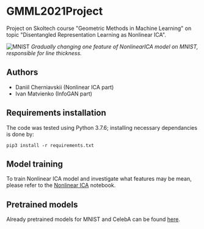 # GMML2021Project
Project on Skoltech course "Geometric Methods in Machine Learning" on topic "Disentangled Representation Learning as Nonlinear ICA".

![MNIST](https://imgur.com/TONdCeH)
*Gradually changing one feature of NonlinearICA model on MNIST, responsible for line thickness.*

## Authors

 - Daniil Cherniavskii (Nonlinear ICA part)
 - Ivan Matvienko (InfoGAN part)

## Requirements installation

The code was tested using Python 3.7.6; installing necessary dependancies is done by:

```
pip3 install -r requirements.txt
```

## Model training

To train Nonlinear ICA model and investigate what features may be mean, please refer to the [Nonlinear ICA](https://github.com/danchern97/GMML2021Project/blob/nonlinear_ica/nonlinear_ica/NonLinearICA.ipynb) notebook.

## Pretrained models

Already pretrained models for MNIST and CelebA can be found [here](https://drive.google.com/drive/folders/1_AehTiuZSL6mJ-9MEquCoZtRuB6t879q?usp=sharing).
